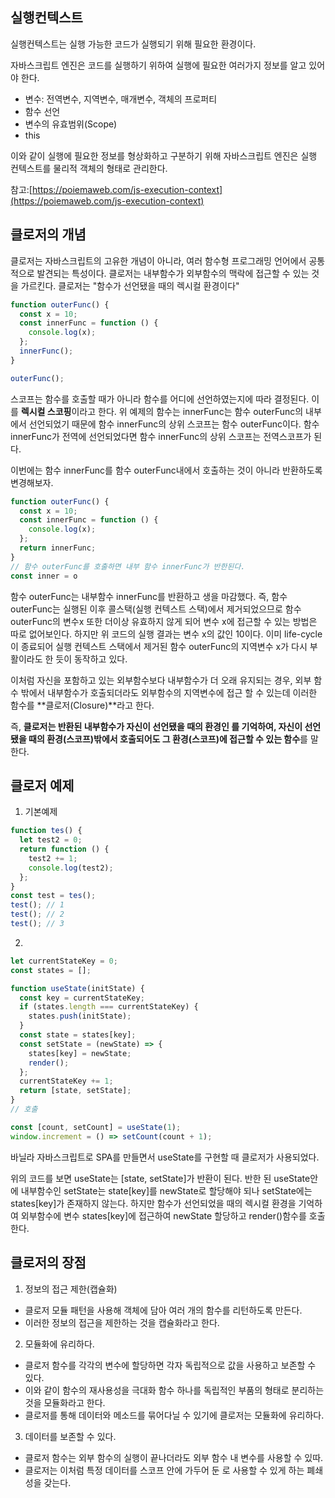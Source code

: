 

## 실행컨텍스트

실행컨텍스트는 실행 가능한 코드가 실행되기 위해 필요한 환경이다.

자바스크립트 엔진은 코드를 실행하기 위하여 실행에 필요한 여러가지 정보를 알고 있어야 한다.

- 변수: 전역변수, 지역변수, 매개변수, 객체의 프로퍼티
- 함수 선언
- 변수의 유효범위(Scope)
- this

이와 같이 실행에 필요한 정보를 형상화하고 구분하기 위해 자바스크립트 엔진은 실행 컨텍스트를 물리적 객체의 형태로 관리한다.

참고:[https://poiemaweb.com/js-execution-context](https://poiemaweb.com/js-execution-context)

## 클로저의 개념
클로저는 자바스크립트의 고유한 개념이 아니라, 여러 함수형 프로그래밍 언어에서 공통적으로 발견되는 특성이다. 
클로저는 내부함수가 외부함수의 맥락에 접근할 수 있는 것을 가르킨다.
클로저는 "함수가 선언됐을 때의 렉시컬 환경이다"

```jsx
function outerFunc() {
  const x = 10;
  const innerFunc = function () {
    console.log(x);
  };
  innerFunc();
}

outerFunc();
```

스코프는 함수를 호출할 때가 아니라 함수를 어디에 선언하였는지에 따라 결정된다. 이를 **렉시컬 스코핑**이라고 한다. 위 예제의 함수는 innerFunc는 함수 outerFunc의 내부에서 선언되었기 때문에 함수 innerFunc의 상위 스코프는 함수 outerFunc이다. 함수 innerFunc가 전역에 선언되었다면 함수 innerFunc의 상위 스코프는 전역스코프가 된다.

이번에는 함수 innerFunc를 함수 outerFunc내에서 호출하는 것이 아니라 반환하도록 변경해보자.

```jsx
function outerFunc() {
  const x = 10;
  const innerFunc = function () {
    console.log(x);
  };
  return innerFunc;
}
// 함수 outerFunc를 호출하면 내부 함수 innerFunc가 반한된다.
const inner = o
```

함수 outerFunc는 내부함수 innerFunc를 반환하고 생을 마감했다. 즉, 함수 outerFunc는 실행된 이후 콜스택(실행 컨텍스트 스택)에서 제거되었으므로 함수 outerFunc의 변수x 또한 더이상 유효하지 않게 되어 변수 x에 접근할 수 있는 방법은 따로 없어보인다. 하지만 위 코드의 실행 결과는 변수 x의 값인 10이다. 이미 life-cycle이 종료되어 실행 컨텍스트 스택에서 제거된 함수 outerFunc의 지역변수 x가 다시 부활이라도 한 듯이 동작하고 있다.

이처럼 자신을 포함하고 있는 외부함수보다 내부함수가 더 오래 유지되는 경우, 외부 함수 밖에서 내부함수가 호출되더라도 외부함수의 지역변수에 접근 할 수 있는데 이러한 함수를 **클로저(Closure)**라고 한다.

즉, **클로저는 반환된 내부함수가 자신이 선언됐을 때의 환경인 를 기억하여, 자신이 선언됐을 때의 환경(스코프)밖에서 호출되어도 그 환경(스코프)에 접근할 수 있는 함수**를 말한다.

## 클로저 예제
1. 기본예제
```jsx
function tes() {
  let test2 = 0;
  return function () {
    test2 += 1;
    console.log(test2);
  };
}
const test = tes();
test(); // 1
test(); // 2
test(); // 3
```
2. 
```jsx
let currentStateKey = 0;
const states = [];

function useState(initState) {
  const key = currentStateKey;
  if (states.length === currentStateKey) {
    states.push(initState);
  }
  const state = states[key];
  const setState = (newState) => {
    states[key] = newState;
    render();
  };
  currentStateKey += 1;
  return [state, setState];
}
// 호출

const [count, setCount] = useState(1);
window.increment = () => setCount(count + 1);
```

바닐라 자바스크립트로 SPA를 만들면서 useState를 구현할 때 클로저가 사용되었다.

위의 코드를 보면 useState는 [state, setState]가 반환이 된다. 반한 된 useState안에 내부함수인 setState는 state[key]를 newState로 할당해야 되나 setState에는 states[key]가 존재하지 않는다. 하지만 함수가 선언되었을 때의 렉시컬 환경을 기억하여 외부함수에 변수 states[key]에 접근하여 newState 할당하고 render()함수를 호출한다.


## 클로저의 장점
1. 정보의 접근 제한(캡슐화)
- 클로저 모듈 패턴을 사용해 객체에 담아 여러 개의 함수를 리턴하도록 만든다.
- 이러한 정보의 접근을 제한하는 것을 캡슐화라고 한다.

2. 모듈화에 유리하다.
- 클로저 함수를 각각의 변수에 할당하면 각자 독립적으로 값을 사용하고 보존할 수 있다.
- 이와 같이 함수의 재사용성을 극대화 함수 하나를 독립적인 부품의 형태로 분리하는 것을 모듈화라고 한다.
- 클로저를 통해 데이터와 메소드를 묶어다닐 수 있기에 클로저는 모듈화에 유리하다.

3. 데이터를 보존할 수 있다.
- 클로저 함수는 외부 함수의 실행이 끝나더라도 외부 함수 내 변수를 사용할 수 있따.
- 클로저는 이처럼 특정 데이터를 스코프 안에 가두어 둔 로 사용할 수 있게 하는 폐쇄성을 갖는다.
